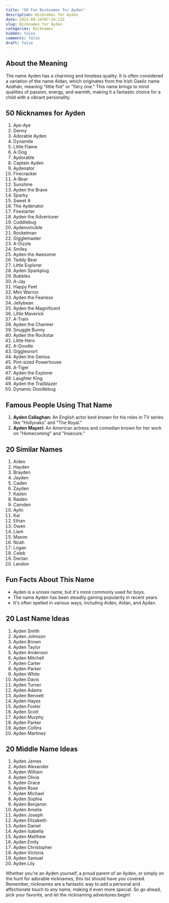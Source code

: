 ```yaml
---
title: "50 Fun Nicknames for Ayden"
description: Nicknames for Ayden
date: 2023-09-24T07:34:13Z
slug: Nicknames for Ayden
categories: Nicknames
hidden: false
comments: false
draft: false
---
```


## About the Meaning

The name Ayden has a charming and timeless quality. It is often considered a variation of the name Aidan, which originates from the Irish Gaelic name Aodhán, meaning "little fire" or "fiery one." This name brings to mind qualities of passion, energy, and warmth, making it a fantastic choice for a child with a vibrant personality.

## 50 Nicknames for Ayden

1. Aye-Aye
2. Denny
3. Adorable Ayden
4. Dynamite
5. Little Flame
6. A-Dog
7. Aydorable
8. Captain Ayden
9. Aydenator
10. Firecracker
11. A-Bear
12. Sunshine
13. Ayden the Brave
14. Sparky
15. Sweet A
16. The Aydenator
17. Firestarter
18. Ayden the Adventurer
19. Cuddlebug
20. Aydenvincible
21. Rocketman
22. Gigglemaster
23. A-Dizzle
24. Smiley
25. Ayden the Awesome
26. Teddy Bear
27. Little Explorer
28. Ayden Sparkplug
29. Bubbles
30. A-Jay
31. Happy Feet
32. Mini Warrior
33. Ayden the Fearless
34. Jellybean
35. Ayden the Magnificent
36. Little Maverick
37. A-Train
38. Ayden the Charmer
39. Snuggle Bunny
40. Ayden the Rockstar
41. Little Hero
42. A-Doodle
43. Gigglesnort
44. Ayden the Genius
45. Pint-sized Powerhouse
46. A-Tiger
47. Ayden the Explorer
48. Laughter King
49. Ayden the Trailblazer
50. Dynamic Doodlebug

## Famous People Using That Name

1. **Ayden Callaghan:** An English actor best known for his roles in TV series like "Hollyoaks" and "The Royal."
2. **Ayden Mayeri:** An American actress and comedian known for her work on "Homecoming" and "Insecure."

## 20 Similar Names

1. Aiden
2. Hayden
3. Brayden
4. Jayden
5. Caden
6. Zayden
7. Kaden
8. Raiden
9. Camden
10. Aylin
11. Kai
12. Ethan
13. Owen
14. Liam
15. Mason
16. Noah
17. Logan
18. Caleb
19. Declan
20. Landon

## Fun Facts About This Name

- Ayden is a unisex name, but it's more commonly used for boys.
- The name Ayden has been steadily gaining popularity in recent years.
- It's often spelled in various ways, including Aiden, Aidan, and Aydan.

## 20 Last Name Ideas

1. Ayden Smith
2. Ayden Johnson
3. Ayden Brown
4. Ayden Taylor
5. Ayden Anderson
6. Ayden Mitchell
7. Ayden Carter
8. Ayden Parker
9. Ayden White
10. Ayden Davis
11. Ayden Turner
12. Ayden Adams
13. Ayden Bennett
14. Ayden Hayes
15. Ayden Foster
16. Ayden Scott
17. Ayden Murphy
18. Ayden Parker
19. Ayden Collins
20. Ayden Martinez

## 20 Middle Name Ideas

1. Ayden James
2. Ayden Alexander
3. Ayden William
4. Ayden Olivia
5. Ayden Grace
6. Ayden Rose
7. Ayden Michael
8. Ayden Sophia
9. Ayden Benjamin
10. Ayden Amelia
11. Ayden Joseph
12. Ayden Elizabeth
13. Ayden Daniel
14. Ayden Isabella
15. Ayden Matthew
16. Ayden Emily
17. Ayden Christopher
18. Ayden Victoria
19. Ayden Samuel
20. Ayden Lily

Whether you're an Ayden yourself, a proud parent of an Ayden, or simply on the hunt for adorable nicknames, this list should have you covered. Remember, nicknames are a fantastic way to add a personal and affectionate touch to any name, making it even more special. So go ahead, pick your favorite, and let the nicknaming adventures begin!